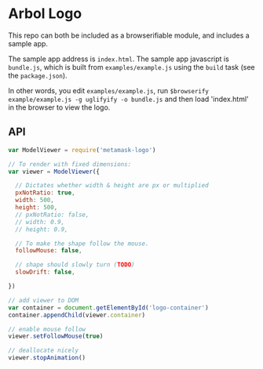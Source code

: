 # Arbol Logo

This repo can both be included as a browserifiable module, and includes a sample app.

The sample app address is `index.html`.
The sample app javascript is `bundle.js`, which is built from `examples/example.js` using the `build` task (see the `package.json`).

In other words, you edit `examples/example.js`, run `$browserify example/example.js -g uglifyify -o bundle.js` and then load 'index.html' in the browser to view the logo. 

## API
```javascript
var ModelViewer = require('metamask-logo')

// To render with fixed dimensions:
var viewer = ModelViewer({

  // Dictates whether width & height are px or multiplied
  pxNotRatio: true,
  width: 500,
  height: 500,
  // pxNotRatio: false,
  // width: 0.9,
  // height: 0.9,

  // To make the shape follow the mouse.
  followMouse: false,

  // shape should slowly turn (TODO)
  slowDrift: false,

})

// add viewer to DOM
var container = document.getElementById('logo-container')
container.appendChild(viewer.container)

// enable mouse follow
viewer.setFollowMouse(true)

// deallocate nicely
viewer.stopAnimation()
```
